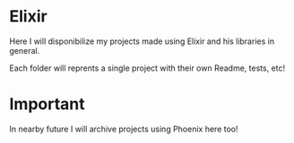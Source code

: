 # Elixir

Here I will disponibilize my projects made using Elixir and his libraries in general.

Each folder will reprents a single project with their own Readme, tests, etc!

# Important
In nearby future I will archive projects using Phoenix here too!
